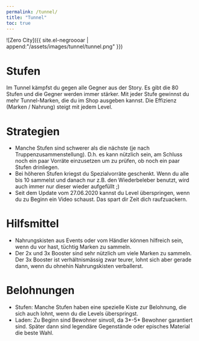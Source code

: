 ```yaml
---
permalink: /tunnel/
title: "Tunnel"
toc: true
---
```


![Zero City]({{ site.el-negroooar | append:"/assets/images/tunnel/tunnel.png" }})

# Stufen

Im Tunnel kämpfst du gegen alle Gegner aus der Story. Es gibt die 80 Stufen und die Gegner werden immer stärker. Mit jeder Stufe gewinnst du mehr Tunnel-Marken, die du im Shop ausgeben kannst. Die Effizienz (Marken / Nahrung) steigt mit jedem Level.

# Strategien

* Manche Stufen sind schwerer als die nächste (je nach Truppenzusammenstellung). D.h. es kann nützlich sein, am Schluss noch ein paar Vorräte einzusetzen um zu prüfen, ob noch ein paar Stufen drinliegen.
* Bei höheren Stufen kriegst du Spezialvorräte geschenkt. Wenn du alle bis 10 sammelst und danach nur z.B. den Wiederbeleber benutzt, wird auch immer nur dieser wieder aufgefüllt ;)
* Seit dem Update vom 27.06.2020 kannst du Level überspringen, wenn du zu Beginn ein Video schaust. Das spart dir Zeit dich raufzuackern. 

# Hilfsmittel

* Nahrungskisten aus Events oder vom Händler können hilfreich sein, wenn du vor hast, tüchtig Marken zu sammeln.
* Der 2x und 3x Booster sind sehr nützlich um viele Marken zu sammeln. Der 3x Booster ist verhältnismässig zwar teurer, lohnt sich aber gerade dann, wenn du ohnehin Nahrungskisten verballerst.

# Belohnungen

* Stufen: Manche Stufen haben eine spezielle Kiste zur Belohnung, die sich auch lohnt, wenn du die Levels überspringst.
* Laden: Zu Beginn sind Bewohner sinvoll, da 3*-5* Bewohner garantiert sind. Später dann sind legendäre Gegenstände oder episches Material die beste Wahl.
